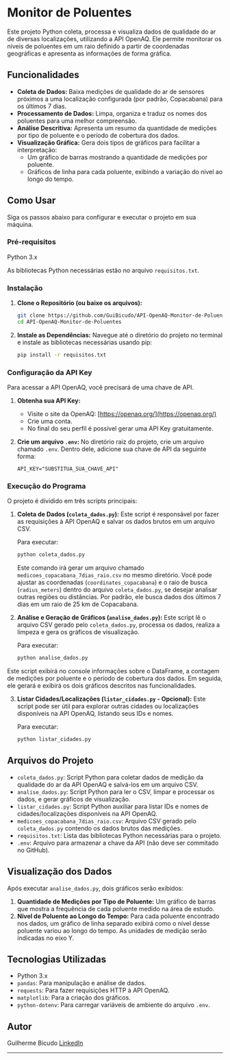 # Monitor de Poluentes

Este projeto Python coleta, processa e visualiza dados de qualidade do ar de diversas localizações, utilizando a API OpenAQ. Ele permite monitorar os níveis de poluentes em um raio definido a partir de coordenadas geográficas e apresenta as informações de forma gráfica.

## Funcionalidades

  * **Coleta de Dados:** Baixa medições de qualidade do ar de sensores próximos a uma localização configurada (por padrão, Copacabana) para os últimos 7 dias.
  * **Processamento de Dados:** Limpa, organiza e traduz os nomes dos poluentes para uma melhor compreensão. 
  * **Análise Descritiva:** Apresenta um resumo da quantidade de medições por tipo de poluente e o período de cobertura dos dados. 
  * **Visualização Gráfica:** Gera dois tipos de gráficos para facilitar a interpretação:
      * Um gráfico de barras mostrando a quantidade de medições por poluente. 
      * Gráficos de linha para cada poluente, exibindo a variação do nível ao longo do tempo. 

## Como Usar

Siga os passos abaixo para configurar e executar o projeto em sua máquina.

### Pré-requisitos

Python 3.x 

As bibliotecas Python necessárias estão no arquivo `requisitos.txt`.

### Instalação

1.  **Clone o Repositório (ou baixe os arquivos):**

    ```bash
    git clone https://github.com/GuiBicudo/API-OpenAQ-Monitor-de-Poluentes
    cd API-OpenAQ-Monitor-de-Poluentes
    ```

2.  **Instale as Dependências:**
    Navegue até o diretório do projeto no terminal e instale as bibliotecas necessárias usando pip:

    ```bash
    pip install -r requisitos.txt
    ```

### Configuração da API Key

Para acessar a API OpenAQ, você precisará de uma chave de API.

1.  **Obtenha sua API Key:**

      * Visite o site da OpenAQ: [https://openaq.org/](https://openaq.org/)
      * Crie uma conta.
      * No final do seu perfil é possível gerar uma API Key gratuitamente.

2.  **Crie um arquivo `.env`:**
    No diretório raiz do projeto, crie um arquivo chamado `.env`. Dentro dele, adicione sua chave de API da seguinte forma:

    ```
    API_KEY="SUBSTITUA_SUA_CHAVE_API"
    ```

### Execução do Programa

O projeto é dividido em três scripts principais:

1.  **Coleta de Dados (`coleta_dados.py`):**
    Este script é responsável por fazer as requisições à API OpenAQ e salvar os dados brutos em um arquivo CSV.

    Para executar:

    ```bash
    python coleta_dados.py
    ```

    Este comando irá gerar um arquivo chamado `medicoes_copacabana_7dias_raio.csv` no mesmo diretório. Você pode ajustar as coordenadas (`coordinates_copacabana`) e o raio de busca (`radius_meters`) dentro do arquivo `coleta_dados.py`, se desejar analisar outras regiões ou distâncias. Por padrão, ele busca dados dos últimos 7 dias em um raio de 25 km de Copacabana.

2.  **Análise e Geração de Gráficos (`analise_dados.py`):**
  Este script lê o arquivo CSV gerado pelo `coleta_dados.py`, processa os dados, realiza a limpeza e gera os gráficos de visualização. 

    Para executar:

    ```bash
    python analise_dados.py
    ```

   Este script exibirá no console informações sobre o DataFrame, a contagem de medições por poluente e o período de cobertura dos dados. Em seguida, ele gerará e exibirá os dois gráficos descritos nas funcionalidades.

3.  **Listar Cidades/Localizações (`listar_cidades.py` - Opcional):**
    Este script pode ser útil para explorar outras cidades ou localizações disponíveis na API OpenAQ, listando seus IDs e nomes.

    Para executar:

    ```bash
    python listar_cidades.py
    ```

## Arquivos do Projeto

  * `coleta_dados.py`: Script Python para coletar dados de medição da qualidade do ar da API OpenAQ e salvá-los em um arquivo CSV.
  * `analise_dados.py`: Script Python para ler o CSV, limpar e processar os dados, e gerar gráficos de visualização. 
  * `listar_cidades.py`: Script Python auxiliar para listar IDs e nomes de cidades/localizações disponíveis na API OpenAQ.
  * `medicoes_copacabana_7dias_raio.csv`: Arquivo CSV gerado pelo `coleta_dados.py` contendo os dados brutos das medições.
  * `requisitos.txt`: Lista das bibliotecas Python necessárias para o projeto.
  * `.env`: Arquivo para armazenar a chave da API (não deve ser commitado no GitHub).

## Visualização dos Dados

Após executar `analise_dados.py`, dois gráficos serão exibidos: 

1.  **Quantidade de Medições por Tipo de Poluente:** Um gráfico de barras que mostra a frequência de cada poluente medido na área de estudo. 
2.  **Nível de Poluente ao Longo do Tempo:** Para cada poluente encontrado nos dados, um gráfico de linha separado exibirá como o nível desse poluente variou ao longo do tempo. As unidades de medição serão indicadas no eixo Y. 

## Tecnologias Utilizadas

  * Python 3.x
  * `pandas`: Para manipulação e análise de dados.
  * `requests`: Para fazer requisições HTTP à API OpenAQ.
  * `matplotlib`: Para a criação dos gráficos.
  * `python-dotenv`: Para carregar variáveis de ambiente do arquivo `.env`.

## Autor

Guilherme Bicudo
[LinkedIn](https://www.linkedin.com/in/guilherme-bicudo/)

-----
